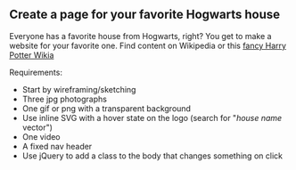 ## Create a page for your favorite Hogwarts house

Everyone has a favorite house from Hogwarts, right? You get to make a website for your favorite one. Find content on Wikipedia or this [fancy Harry Potter Wikia](http://harrypotter.wikia.com/wiki/Hogwarts_Houses)

Requirements:

* Start by wireframing/sketching
* Three jpg photographs
* One gif or png with a transparent background
* Use inline SVG with a hover state on the logo (search for "*house name* vector")
* One video
* A fixed nav header
* Use jQuery to add a class to the body that changes something on click
